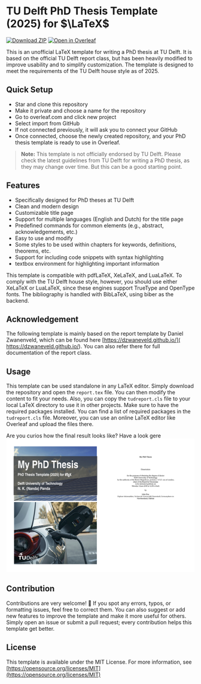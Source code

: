 # TU Delft PhD Thesis Template (2025) for $\LaTeX$

[![Download ZIP](https://img.shields.io/badge/download-zip-brightgreen)](https://github.com/nkpanda97/PhD_thesis_template_2025_TU_Delft/archive/refs/heads/main.zip) [![Open in Overleaf](https://img.shields.io/badge/Open%20in-Overleaf-47A141?logo=overleaf&logoColor=white)](https://www.overleaf.com/docs?snip_uri=https://github.com/nkpanda97/PhD_thesis_template_2025_TU_Delft/archive/refs/heads/main.zip)


This is an unofficial LaTeX template for writing a PhD thesis at TU Delft. It is based on the official TU Delft report class, but has been heavily modified to improve usability and to simplify customization. The template is designed to meet the requirements of the TU Delft house style as of 2025.


## Quick Setup
- Star and clone this repository
- Make it private and choose a name for the repository
- Go to overleaf.com and click new project
- Select import from GitHub
- If not connected previously, it will ask you to connect your GitHub
- Once connected, choose the newly created repository, and your PhD thesis template is ready to use in Overleaf.


> **Note:** This template is not officially endorsed by TU Delft. Please check the latest guidelines from TU Delft for writing a PhD thesis, as they may change over time. But this can be a good starting point.

## Features

- Specifically designed for PhD theses at TU Delft
- Clean and modern design
- Customizable title page
- Support for multiple languages (English and Dutch) for the title page
- Predefined commands for common elements (e.g., abstract, acknowledgements, etc.)
- Easy to use and modify
- Some styles to be used within chapters for keywords, definitions, theorems, etc.
- Support for including code snippets with syntax highlighting
- textbox environment for highlighting important information

This template is compatible with pdfLaTeX, XeLaTeX, and LuaLaTeX. To comply with the TU Delft house style, however, you should use either XeLaTeX or LuaLaTeX, since these engines support TrueType and OpenType fonts. The bibliography is handled with BibLaTeX, using biber as the backend.

## Acknowledgement

 The following template is mainly based on the report template by Daniel Zwanenveld, which can be found here [https://dzwaneveld.github.io/]( https://dzwaneveld.github.io/). You can also refer there for full documentation of the report class.

## Usage

This template can be used standalone in any LaTeX editor. Simply download the repository and open the `report.tex` file. You can then modify the content to fit your needs.
Also, you can copy the `tudreport.cls` file to your local LaTeX directory to use it in other projects.
Make sure to have the required packages installed. You can find a list of required packages in the `tudreport.cls` file. Moreover, you can use an online LaTeX editor like Overleaf and upload the files there.

Are you curios how the final result looks like? Have a look gere [![PhD Thesis Example](./figures/PhD_thesis_template_2025_TU_Delft.jpg)](PhD_thesis_template_2025_TU_Delft.pdf)

## Contribution
Contributions are very welcome! 🎉 If you spot any errors, typos, or formatting issues, feel free to correct them. You can also suggest or add new features to improve the template and make it more useful for others. Simply open an issue or submit a pull request; every contribution helps this template get better.

## License

This template is available under the MIT License. For more information, see [https://opensource.org/licenses/MIT](https://opensource.org/licenses/MIT)
